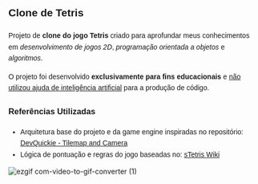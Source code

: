 <section style="font-family: Arial, sans-serif; line-height: 1.6;">
  <h2>Clone de Tetris</h2>
  <p>
    Projeto de <strong>clone do jogo Tetris</strong> criado para aprofundar meus conhecimentos em 
    <em>desenvolvimento de jogos 2D</em>, <em>programação orientada a objetos</em> e <em>algoritmos</em>.
  </p>
  <p>
    O projeto foi desenvolvido <strong>exclusivamente para fins educacionais</strong> e 
    <u>não utilizou ajuda de inteligência artificial</u> para a produção de código.
  </p>
  <h3>Referências Utilizadas</h3>
  <ul>
    <li>
      Arquitetura base do projeto e da game engine inspiradas no repositório:
      <a href="https://github.com/LubiiiCZ/DevQuickie/tree/master/Quickie015-TilemapAndCamera" target="_blank">
        DevQuickie - Tilemap and Camera
      </a>
    </li>
    <li>
      Lógica de pontuação e regras do jogo baseadas no:
      <a href="https://tetris.wiki/" target="_blank">
        sTetris Wiki
      </a>
    </li>
  </ul>
</section>


![ezgif com-video-to-gif-converter (1)](https://github.com/user-attachments/assets/d31beb20-758e-4b2e-92ee-e9152e96c7d3)

